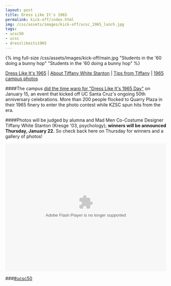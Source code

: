 ```yaml
---
layout: post
title: Dress Like It's 1965
permalink: kick-off/index.html
img: /css/assets/images/kick-off/ucsc_1965_lunch.jpg
tags: 
- ucsc50
- ucsc
- dresslikeits1965
---
```

{% img full-size /css/assets/images/kick-off/main.jpg "Students in the '60 doing a bunny hop" "Students in the '60 doing a bunny hop" %}
<div class="more-info">
<a href="index.html">Dress Like It's 1965</a> | <a href="about-tiffany.html">About Tiffany White Stanton</a> | <a href="tips.html">Tips from Tiffany</a> | <a href="photos.html">1965 campus photos</a>
</div>

####The campus [did the time warp for "Dress Like It's 1965 Day"](http://news.ucsc.edu/2015/01/1965-dress-up-day-feature-story.html) on January 15, an event that kicked off UC Santa Cruz's ongoing 50th anniversary celebrations. More than 200 people flocked to Quarry Plaza in their 1965 finery to enter the photo contest while KZSC spun hits from the era.

####Photos will be judged by alumna and Mad Men Co-Costume Designer Tiffany White Stanton (Kresge '03, psychology); **winners will be announced Thursday, January 22.** So check back here on Thursday for winners and a gallery of photos!

<object width="100%" height="400"> <param name="flashvars" value="offsite=true&lang=en-us&page_show_url=%2Fphotos%2Fucscbananaslugs%2Fsets%2F72157649913670919%2Fshow%2F&page_show_back_url=%2Fphotos%2Fucscbananaslugs%2Fsets%2F72157649913670919%2F&set_id=72157649913670919&jump_to="></param> <param name="movie" value="https://www.flickr.com/apps/slideshow/show.swf?v=1811922554"></param> <param name="allowFullScreen" value="true" ></param><embed type="application/x-shockwave-flash" src="https://www.flickr.com/apps/slideshow/show.swf?v=1811922554" allowFullScreen="true" flashvars="offsite=true&lang=en-us&page_show_url=%2Fphotos%2Fucscbananaslugs%2Fsets%2F72157649913670919%2Fshow%2F&page_show_back_url=%2Fphotos%2Fucscbananaslugs%2Fsets%2F72157649913670919%2F&set_id=72157649913670919&jump_to=" width="100%" height="400" wmode="transparent"></embed></object>

###[&#35;ucsc50](share.html)

